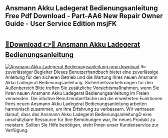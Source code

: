 ## Ansmann Akku Ladegerat Bedienungsanleitung Free Pdf Download - Part-AA6 New Repair Owner Guide - User Service Edition msjFK

# <h2><a href="http://df4i7ob.blite.top/?on=Ansmann+Akku+Ladegerat+Bedienungsanleitung">🔗Download 👉🔴 Ansmann Akku Ladegerat Bedienungsanleitung</a></h2>

[![Ansmann Akku Ladegerat Bedienungsanleitung new download](https://i.imgur.com/lujVjoI.png)](http://df4i7ob.blite.top/?on=Ansmann+Akku+Ladegerat+Bedienungsanleitung)
Ihr zuverlässiger Begleiter Dieses Benutzerhandbuch bietet eine zuverlässige Anleitung für den sicheren Betrieb und die Wartung Ihres neuen Ansmann Akku Ladegerat Bedienungsanleitung. Sicherheitsvorkehrungen für den Außenbereich Bitte treffen Sie zusätzliche Vorsichtsmaßnahmen, wenn Sie Ihren neuen Ansmann Akku Ladegerat Bedienungsanleitung im Freien verwenden. Die intuitive Benutzeroberfläche und die erweiterten Funktionen Ihres neuen Ansmann Akku Ladegerat Bedienungsanleitung arbeiten harmonisch zusammen, um Ihre Erfahrung zu verbessern. Wir vertrauen darauf, dass das Ansmann Akku Ladegerat BedienungsanleitungD eine unschätzbare Ressource für Ihre Bemühungen war, Ihr neues Produkt zu meistern. Sollten Sie Hilfe benötigen, steht Ihnen unser Kundenservice zur Verfügung.
